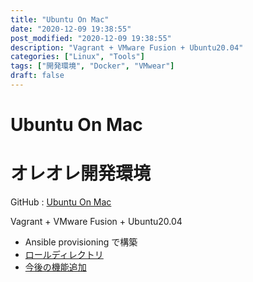 ```yaml
---
title: "Ubuntu On Mac"
date: "2020-12-09 19:38:55"
post_modified: "2020-12-09 19:38:55"
description: "Vagrant + VMware Fusion + Ubuntu20.04"
categories: ["Linux", "Tools"]
tags: ["開発環境", "Docker", "VMwear"]
draft: false
---
```


# Ubuntu On Mac

# オレオレ開発環境

GitHub : [Ubuntu On Mac](https://github.com/WEBDIMENSION/ubuntu_on_mac)

Vagrant + VMware Fusion + Ubuntu20.04

- Ansible provisioning で構築
- [ロールディレクトリ](https://github.com/WEBDIMENSION/ubuntu_on_mac/tree/master/ansible/roles)
- [今後の機能追加](https://github.com/WEBDIMENSION/ubuntu_on_mac/labels/enhancement)
